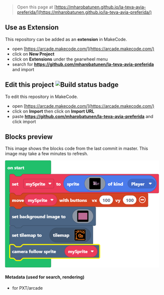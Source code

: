  


> Open this page at [https://mharobatunen.github.io/la-teva-avia-preferida/](https://mharobatunen.github.io/la-teva-avia-preferida/)

## Use as Extension

This repository can be added as an **extension** in MakeCode.

* open [https://arcade.makecode.com/](https://arcade.makecode.com/)
* click on **New Project**
* click on **Extensions** under the gearwheel menu
* search for **https://github.com/mharobatunen/la-teva-avia-preferida** and import

## Edit this project ![Build status badge](https://github.com/mharobatunen/la-teva-avia-preferida/workflows/MakeCode/badge.svg)

To edit this repository in MakeCode.

* open [https://arcade.makecode.com/](https://arcade.makecode.com/)
* click on **Import** then click on **Import URL**
* paste **https://github.com/mharobatunen/la-teva-avia-preferida** and click import

## Blocks preview

This image shows the blocks code from the last commit in master.
This image may take a few minutes to refresh.

![A rendered view of the blocks](https://github.com/mharobatunen/la-teva-avia-preferida/raw/master/.github/makecode/blocks.png)

#### Metadata (used for search, rendering)

* for PXT/arcade
<script src="https://makecode.com/gh-pages-embed.js"></script><script>makeCodeRender("{{ site.makecode.home_url }}", "{{ site.github.owner_name }}/{{ site.github.repository_name }}");</script>
